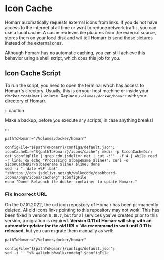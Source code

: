# Icon Cache

Homarr automatically requests external icons from links. If you do not have access to the internet at all time or want to reduce network traffic, you can use a local cache.
A cache retrieves the pictures from the external source, stores them on your local disk and will tell Homarr to send those pictures instead of the external ones.

Although Homarr has no automatic caching, you can still achieve this behavior using a shell script, which does this job for you.

## Icon Cache Script

To run the script, you need to open the terminal which has access to Homarr's directory. Usually, this is on your host machine or inside your docker container / volume.
Replace ``/Volumes/docker/homarr`` with your directory of Homarr.

:::caution

Make a backup, before you execute any scripts, in case anything breaks!

::: 

```
pathToHomarr="/Volumes/docker/homarr"

configFile="${pathToHomarr}/configs/default.json"; iconCacheDir="${pathToHomarr}/icons/cache"; mkdir -p $iconCacheDir;
cat $configFile | grep cdn.jsdelivr.net | cut -d'"' -f 4 | while read -r line; do echo "Processing $(basename $line)"; curl -o $iconCacheDir/$(basename $line) $line; done
sed -i ".`date +%F`.bak" "s%https://cdn.jsdelivr.net/gh/walkxcode/dashboard-icons/png%/icons/cache%g" $configFile
echo "Done! Relaunch the docker container to update Homarr."
```


### Fix Incorrect URL

On the 07.01.2022, the old icon repository of Homarr has been permanently deleted. All old icons links pointing to this repository may not work. This has been fixed in version ``0.10.7``, but for all services you've created prior to this version, a migration is required. **Version 0.11 of Homarr will ship with an automatic updater for the old URLs. We recommend to wait until 0.11 is released**, but you can migrate them manually as well:
```
pathToHomarr="/Volumes/docker/homarr"

configFile="${pathToHomarr}/configs/default.json"; 
sed -i '' "s% walkxhub%walkxcode%g" $configFile
```
